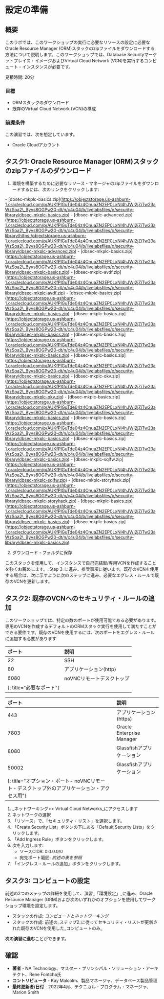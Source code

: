 # 設定の準備

## 概要

このラボでは、このワークショップの実行に必要なリソースの設定に必要なOracle Resource Manager (ORM)スタックのzipファイルをダウンロードする方法について説明します。このワークショップでは、Database Securityマーケットプレイス・イメージおよびVirtual Cloud Network (VCN)を実行するコンピュート・インスタンスが必要です。

見積時間: 20分

### 目標

*   ORMスタックのダウンロード
*   既存のVirtual Cloud Network (VCN)の構成

### 前提条件

この演習では、次を想定しています。

*   Oracle Cloudアカウント

## タスク1: Oracle Resource Manager (ORM)スタックのzipファイルのダウンロード

1.  環境を構築するために必要なリソース・マネージャのzipファイルをダウンロードするには、次のリンクをクリックします:

\- \[dbsec-mkplc-basics.zip\](https://objectstorage.us-ashburn-1.oraclecloud.com/p/AUKfPIGuTde04z4OnuaZN2EP0LxNl4hJWI2jZiTw23aWzSoa2\_Byvs8OGPw20-dt/n/c4u04/b/livelabsfiles/o/security-library/dbsec-mkplc-basics.zip) \- \[dbsec-mkplc-advanced.zip\](https://objectstorage.us-ashburn-1.oraclecloud.com/p/AUKfPIGuTde04z4OnuaZN2EP0LxNl4hJWI2jZiTw23aWzSoa2\_Byvs8OGPw20-dt/n/c4u04/b/livelabsfiles/o/security-library/https:/objectstorage.us-ashburn-1.oraclecloud.com/p/AUKfPIGuTde04z4OnuaZN2EP0LxNl4hJWI2jZiTw23aWzSoa2\_Byvs8OGPw20-dt/n/c4u04/b/livelabsfiles/o/security-library/dbsec-mkplc-advanced.zip) \- \[dbsec-mkplc-basics.zip\](https://objectstorage.us-ashburn-1.oraclecloud.com/p/AUKfPIGuTde04z4OnuaZN2EP0LxNl4hJWI2jZiTw23aWzSoa2\_Byvs8OGPw20-dt/n/c4u04/b/livelabsfiles/o/security-library/dbsec-mkplc-basics.zip) \- \[dbsec-mkplc-avdf.zip\](https://objectstorage.us-ashburn-1.oraclecloud.com/p/AUKfPIGuTde04z4OnuaZN2EP0LxNl4hJWI2jZiTw23aWzSoa2\_Byvs8OGPw20-dt/n/c4u04/b/livelabsfiles/o/security-library/dbsec-mkplc-avdf.zip) \- \[dbsec-mkplc-basics.zip\](https://objectstorage.us-ashburn-1.oraclecloud.com/p/AUKfPIGuTde04z4OnuaZN2EP0LxNl4hJWI2jZiTw23aWzSoa2\_Byvs8OGPw20-dt/n/c4u04/b/livelabsfiles/o/security-library/dbsec-mkplc-basics.zip) \- \[dbsec-mkplc-basics.zip\](https://objectstorage.us-ashburn-1.oraclecloud.com/p/AUKfPIGuTde04z4OnuaZN2EP0LxNl4hJWI2jZiTw23aWzSoa2\_Byvs8OGPw20-dt/n/c4u04/b/livelabsfiles/o/security-library/dbsec-mkplc-basics.zip) \- \[dbsec-mkplc-basics.zip\](https://objectstorage.us-ashburn-1.oraclecloud.com/p/AUKfPIGuTde04z4OnuaZN2EP0LxNl4hJWI2jZiTw23aWzSoa2\_Byvs8OGPw20-dt/n/c4u04/b/livelabsfiles/o/security-library/dbsec-mkplc-basics.zip) \- \[dbsec-mkplc-basics.zip\](https://objectstorage.us-ashburn-1.oraclecloud.com/p/AUKfPIGuTde04z4OnuaZN2EP0LxNl4hJWI2jZiTw23aWzSoa2\_Byvs8OGPw20-dt/n/c4u04/b/livelabsfiles/o/security-library/dbsec-mkplc-basics.zip) \- \[dbsec-mkplc-okv.zip\](https://objectstorage.us-ashburn-1.oraclecloud.com/p/AUKfPIGuTde04z4OnuaZN2EP0LxNl4hJWI2jZiTw23aWzSoa2\_Byvs8OGPw20-dt/n/c4u04/b/livelabsfiles/o/security-library/dbsec-mkplc-okv.zip) \- \[dbsec-mkplc-basics.zip\](https://objectstorage.us-ashburn-1.oraclecloud.com/p/AUKfPIGuTde04z4OnuaZN2EP0LxNl4hJWI2jZiTw23aWzSoa2\_Byvs8OGPw20-dt/n/c4u04/b/livelabsfiles/o/security-library/dbsec-mkplc-basics.zip) \- \[dbsec-mkplc-basics.zip\](https://objectstorage.us-ashburn-1.oraclecloud.com/p/AUKfPIGuTde04z4OnuaZN2EP0LxNl4hJWI2jZiTw23aWzSoa2\_Byvs8OGPw20-dt/n/c4u04/b/livelabsfiles/o/security-library/dbsec-mkplc-basics.zip) \- \[dbsec-mkplc-basics.zip\](https://objectstorage.us-ashburn-1.oraclecloud.com/p/AUKfPIGuTde04z4OnuaZN2EP0LxNl4hJWI2jZiTw23aWzSoa2\_Byvs8OGPw20-dt/n/c4u04/b/livelabsfiles/o/security-library/dbsec-mkplc-basics.zip) \- \[dbsec-mkplc-sqlfw.zip\](https://objectstorage.us-ashburn-1.oraclecloud.com/p/AUKfPIGuTde04z4OnuaZN2EP0LxNl4hJWI2jZiTw23aWzSoa2\_Byvs8OGPw20-dt/n/c4u04/b/livelabsfiles/o/security-library/dbsec-mkplc-sqlfw.zip) \- \[dbsec-mkplc-storyhack.zip\](https://objectstorage.us-ashburn-1.oraclecloud.com/p/AUKfPIGuTde04z4OnuaZN2EP0LxNl4hJWI2jZiTw23aWzSoa2\_Byvs8OGPw20-dt/n/c4u04/b/livelabsfiles/o/security-library/dbsec-mkplc-storyhack.zip) \- \[dbsec-mkplc-basics.zip\](https://objectstorage.us-ashburn-1.oraclecloud.com/p/AUKfPIGuTde04z4OnuaZN2EP0LxNl4hJWI2jZiTw23aWzSoa2\_Byvs8OGPw20-dt/n/c4u04/b/livelabsfiles/o/security-library/dbsec-mkplc-basics.zip) \- \[dbsec-mkplc-basics.zip\](https://objectstorage.us-ashburn-1.oraclecloud.com/p/AUKfPIGuTde04z4OnuaZN2EP0LxNl4hJWI2jZiTw23aWzSoa2\_Byvs8OGPw20-dt/n/c4u04/b/livelabsfiles/o/security-library/dbsec-mkplc-basics.zip)

2.  ダウンロード・フォルダに保存

このスタックを使用して、インスタンスで自己完結型/専用VCNを作成することを強くお薦めします。_Step 3_に進み、推奨事項に従います。既存のVCNを使用する場合は、次に示すように次のステップに進み、必要なエグレス・ルールで既存のVCNを更新します。

## タスク2: 既存のVCNへのセキュリティ・ルールの追加

このワークショップでは、特定の数のポートが使用可能である必要があります。専用のVCNを作成するデフォルトのORMスタック実行を使用して満たすことができる要件です。既存のVCNを使用するには、次のポートをエグレス・ルールに追加する必要があります

| ポート | 説明 |
| :-- | :-- |
| 22 | SSH |
| 80 | アプリケーション(http) |
| 6080 | noVNCリモートデスクトップ |
| {: title="必要なポート"} |  |

| ポート | 説明 |
| :-- | :-- |
| 443 | アプリケーション(https) |
| 7803 | Oracle Enterprise Manager |
| 8080 | Glassfishアプリケーション |
| 50002 | Glassfishアプリケーション |
| {: title="オプション・ポート- noVNCリモート・デスクトップ外のアプリケーション・アクセス用"} |  |

1.  _ネットワーキング>> Virtual Cloud Networks_にアクセスします
2.  ネットワークの選択
3.  「リソース」で、「セキュリティ・リスト」を選択します。
4.  「Create Security List」ボタンの下にある「Default Security Lists」をクリックします。
5.  「Add Ingress Rule」ボタンをクリックします。
6.  次を入力します:
    *   ソースCIDR: 0.0.0.0/0
    *   宛先ポート範囲: _前述の表を参照_
7.  「イングレス・ルールの追加」ボタンをクリックします。

## タスク3: コンピュートの設定

前述の2つのステップの詳細を使用して、演習_「環境設定」_に進み、Oracle Resource Manager (ORM)および次のいずれかのオプションを使用してワークショップ環境を設定します。

*   スタックの作成: _コンピュートとネットワーキング_
*   スタックの作成: 前述の_ステップ2_に従ってセキュリティ・リストが更新された既存のVCNを使用した_コンピュートのみ_

**次の演習に進む**ことができます。

## 確認

*   **著者** - NA Technology、マスター・プリンシパル・ソリューション・アーキテクト、Rene Fontcha氏
*   **コントリビュータ** - Kay Malcolm、製品マネージャ、データベース製品管理
*   **最終更新者/日付** - 2022年4月、テクニカル・プログラム・マネージャ、Marion Smith